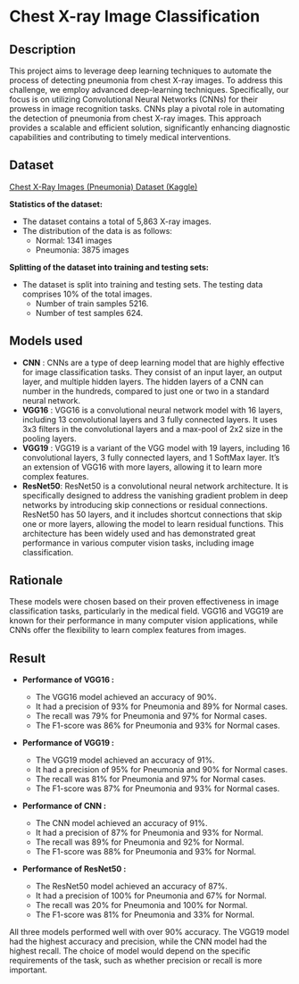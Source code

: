 # Chest X-ray Image Classification 

## Description

This project aims to leverage deep learning techniques to automate the process of detecting pneumonia from chest X-ray images. To address this challenge, we employ advanced deep-learning techniques. Specifically, our focus is on utilizing Convolutional Neural Networks (CNNs) for their prowess in image recognition tasks. CNNs play a pivotal role in automating the detection of pneumonia from chest X-ray images. This approach provides a scalable and efficient solution, significantly enhancing diagnostic capabilities and contributing to timely medical interventions.

## Dataset

[Chest X-Ray Images (Pneumonia) Dataset (Kaggle)](https://www.kaggle.com/paultimothymooney/chest-xray-pneumonia)

**Statistics of the dataset:**
- The dataset contains a total of 5,863 X-ray images.
- The distribution of the data is as follows:
    - Normal: 1341 images
    - Pneumonia: 3875 images
      
**Splitting of the dataset into training and testing sets:**
- The dataset is split into training and testing sets. The testing data comprises 10% of the total images.
  - Number of train samples 5216.
  - Number of test samples 624.
 

## Models used

- **CNN** : CNNs are a type of deep learning model that are highly effective for image classification tasks. They consist of an input layer, an output layer, and multiple hidden layers. The hidden layers of a CNN can number in the hundreds, compared to just one or two in a standard neural network.
- **VGG16** :  VGG16 is a convolutional neural network model with 16 layers, including 13 convolutional layers and 3 fully connected layers. It uses 3x3 filters in the convolutional layers and a max-pool of 2x2 size in the pooling layers.
- **VGG19** : VGG19 is a variant of the VGG model with 19 layers, including 16 convolutional layers, 3 fully connected layers, and 1 SoftMax layer. It’s an extension of VGG16 with more layers, allowing it to learn more complex features.
- **ResNet50**: ResNet50 is a convolutional neural network architecture. It is specifically designed to address the vanishing gradient problem in deep networks by introducing skip connections or residual connections. ResNet50 has 50 layers, and it includes shortcut connections that skip one or more layers, allowing the model to learn residual functions. This architecture has been widely used and has demonstrated great performance in various computer vision tasks, including image classification.

## Rationale
These models were chosen based on their proven effectiveness in image classification tasks, particularly in the medical field. VGG16 and VGG19 are known for their performance in many computer vision applications, while CNNs offer the flexibility to learn complex features from images.


## Result

- **Performance of VGG16 :**
  - The VGG16 model achieved an accuracy of 90%.
  - It had a precision of 93% for Pneumonia and 89% for Normal cases.
  - The recall was 79% for Pneumonia and 97% for Normal cases.
  - The F1-score was 86% for Pneumonia and 93% for Normal cases.

- **Performance of VGG19 :**
  - The VGG19 model achieved an accuracy of 91%.
  - It had a precision of 95% for Pneumonia and 90% for Normal cases.
  - The recall was 81% for Pneumonia and 97% for Normal cases.
  - The F1-score was 87% for Pneumonia and 93% for Normal cases.

- **Performance of CNN :**
  - The CNN model achieved an accuracy of 91%.
  - It had a precision of 87% for Pneumonia and 93% for Normal.
  - The recall was 89% for Pneumonia and 92% for Normal.
  - The F1-score was 88% for Pneumonia and 93% for Normal.

- **Performance of ResNet50 :**
    - The ResNet50 model achieved an accuracy of 87%.
    - It had a precision of 100% for Pneumonia and 67% for Normal.
    - The recall was 20% for Pneumonia and 100% for Normal.
    - The F1-score was 81% for Pneumonia and 33% for Normal.

All three models performed well with over 90% accuracy. The VGG19 model had the highest accuracy and precision, while the CNN model had the highest recall. The choice of model would depend on the specific requirements of the task, such as whether precision or recall is more important.




